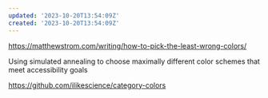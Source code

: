 ```yaml
---
updated: '2023-10-20T13:54:09Z'
created: '2023-10-20T13:54:09Z'
---
```

https://matthewstrom.com/writing/how-to-pick-the-least-wrong-colors/

Using simulated annealing to choose maximally different color schemes that meet accessibility goals

https://github.com/ilikescience/category-colors